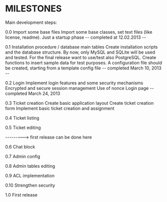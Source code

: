 MILESTONES
==========

Main development steps:

0.0 Import some base files
    Import some base classes, set text files (like license, readme). Just a startup phase
    -- completed at 12.02.2013 --

0.1 Installation procedure / database main tables
    Create installation scripts and the database structure. By now, only MySQL and SQLite will be used and tested.
    For the final release want to use/test also PostgreSQL.
    Create functions to insert sample data for test purposes.
    A configuration file should be created, starting from a template config file
    -- completed March 10, 2013 --

0.2 Login
    Implement login features and some security mechanisms
    Encrypted and secure session management
    Use of nonce
    Login page
    -- completed March 24, 2013

0.3 Ticket creation
    Create basic application layout
    Create ticket creation form
    Implement basic ticket creation and assignment

0.4 Ticket listing

0.5 Ticket editing

---------> first release can be done here

0.6 Chat block

0.7 Admin config

0.8 Admin tables editing

0.9 ACL implementation

0.10 Strengthen security

1.0 First release
